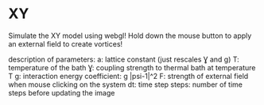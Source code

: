 # XY

Simulate the XY model using webgl! Hold down the mouse button to apply an external field to create vortices!

description of parameters:
a: lattice constant (just rescales Ɣ and g)
T: temperature of the bath
Ɣ: coupling strength to thermal bath at temperature T
g: interaction energy coefficient: g |psi-1|^2
F: strength of external field when mouse clicking on the system
dt: time step
steps: number of time steps before updating the image
